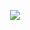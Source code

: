 <p align="center">
  <img src="https://raw.githubusercontent.com/rakuishi/postalcode-android/develop/app/src/main/res/mipmap-xxhdpi/ic_launcher.png">
</p>
